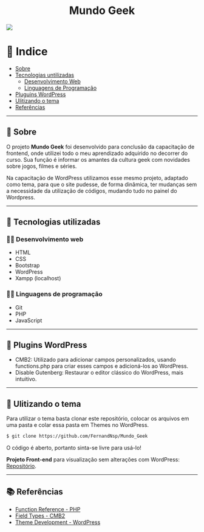 <h1 align="center"> 
   Mundo Geek
</h1>

<img src="https://ik.imagekit.io/fernandasene/MundoGeek_r0saFoy8KW.png" align="center">

<br>

# 📌 Indice
- [Sobre](#-Sobre)
- [Tecnologias untilizadas](#-Tecnologias-untilizadas)
   - [Desenvolvimento Web](#-Desenvolvimento-Web)
   - [Linguagens de Programação](Linguagens-de-Programação)
- [Pluguins WordPress](#-Pluguins-WordPress)
- [Ulitizando o tema](#-Ulitizando-o-tema)
- [Referências](#-Referências)

---

## 🔖 Sobre

<p>O projeto <strong>Mundo Geek</strong> foi desenvolvido para conclusão da capacitação de frontend, onde utilizei todo o meu aprendizado adquirido no decorrer do curso. Sua função é informar os amantes da cultura geek com novidades sobre jogos, filmes e séries.</p>

<p>Na capacitação de WordPress utilizamos esse mesmo projeto, adaptado como tema, para que o site pudesse, de forma dinâmica, ter mudanças sem a necessidade da utilização de códigos, mudando tudo no painel do Wordpress.</p>

---

## 🚀 Tecnologias utilizadas
### 👩‍💻 Desenvolvimento web
- HTML
- CSS
- Bootstrap
- WordPress
- Xampp (localhost)

### 👩‍💻 Linguagens de programação
- Git
- PHP
- JavaScript

---

## 🔌 Plugins WordPress
- CMB2: Utilizado para adicionar campos personalizados, usando functions.php para criar esses campos e adicioná-los ao WordPress.
- Disable Gutenberg: Restaurar o editor clássico do WordPress, mais intuitivo.

---

## 📁 Ulitizando o tema
<p>Para utilizar o tema basta clonar este repositório, colocar os arquivos em uma pasta e colar essa pasta em Themes no WordPress.</p>

```bash
$ git clone https://github.com/FernandNsp/Mundo_Geek
```
<p>O código é aberto, portanto sinta-se livre para usá-lo!</p>

<p><strong>Projeto Front-end</strong> para visualização sem alterações com WordPress: <a href="https://github.com/FernandNsp/FernandNsp.github.io" target="_blank" ref="external">Repositório</a>.</p>

---

## 📚 Referências
- [Function Reference - PHP](https://codex.wordpress.org/Function_Reference)
- [Field Types - CMB2](https://github.com/CMB2/CMB2/wiki/Field-Types)
- [Theme Development - WordPress](https://codex.wordpress.org/Theme_Development)

